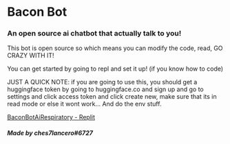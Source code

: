 # Bacon Bot
### An open source ai chatbot that actually talk to you!

This bot is open source so which means you can modify the code, read, GO CRAZY WITH IT!

You can get started by going to repl and set it up! (if you know how to code) 

JUST A QUICK NOTE: if you are going to use this, you should get a huggingface token by going to huggingface.co and sign up and go to settings and click access token and click create new, make sure that its in read mode or else it wont work... And do the env stuff.

[BaconBotAiRespiratory - Replit](https://replit.com/@ches7lancero/BaconBotAiRespiratory)

##### Made by ches7lancero#6727
